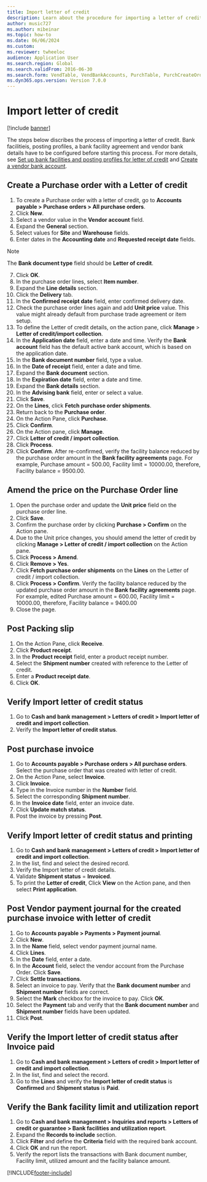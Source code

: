 ```yaml
--- 
title: Import letter of credit
description: Learn about the procedure for importing a letter of credit, including a step-by-step process for creating a purchase order with a letter of credit. 
author: music727
ms.author: mibeinar
ms.topic: how-to
ms.date: 06/06/2024
ms.custom:
ms.reviewer: twheeloc 
audience: Application User 
ms.search.region: Global
ms.search.validFrom: 2016-06-30
ms.search.form: VendTable, VendBankAccounts, PurchTable, PurchCreateOrder, InventItemIdLookupPurchase, BankLCImport,  PurchEditLines, VendEditInvoice, SrsReportViewerForm, LedgerJournalTable, LedgerJournalTransVendPaym, VendOpenTrans, SysQueryForm, BankAccountTableLookUp
ms.dyn365.ops.version: Version 7.0.0 
---
```


# Import letter of credit

[!include [banner](../../includes/banner.md)]

The steps below discribes the process of importing a letter of credit. Bank facilitieis, posting profiles, a bank facility agreement and vendor bank details have to be configured before starting this process. For more details, see [Set up bank facilities and posting profiles for letter of credit](set-up-bank-facilities-posting-profiles-letter-credit.md) and [Create a vendor bank account](../../../supply-chain/procurement/tasks/create-vendor-bank-account.md).

## Create a Purchase order with a Letter of credit
1. To create a Purchase order with a letter of credit, go to **Accounts payable > Purchase orders > All purchase orders**.
2. Click **New**.
3. Select a vendor value in the **Vendor account** field.
4. Expand the **General** section.
5. Select values for **Site** and **Warehouse** fields.
6. Enter dates in the **Accounting date** and **Requested receipt date** fields.
    
>[!Note] 
>The **Bank document type** field should be **Letter of credit**.

7. Click **OK**.
8. In the purchase order lines, select **Item number**.
9. Expand the **Line details** section.
10. Click the **Delivery** tab.
11. In the **Confirmed receipt date** field, enter confirmed delivery date.
12. Check the purchase order lines again and add **Unit price** value. This value might already default from purchase trade agreement or item setup.
13. To define the Letter of credit details, on the action pane, click **Manage** > **Letter of credit/import collection**.
14. In the **Application date** field, enter a date and time. Verify the **Bank account** field has the default active bank account, which is based on the application date.
15. In the **Bank document number** field, type a value.
16. In the **Date of receipt** field, enter a date and time.
17. Expand the **Bank document** section.
18. In the **Expiration date** field, enter a date and time.
19. Expand the **Bank details** section.
20. In the **Advising bank** field, enter or select a value.
21. Click **Save**.
22. On the **Lines**, click **Fetch purchase order shipments**.
23. Return back to the **Purchase order**.
24. On the Action Pane, click **Purchase**.
25. Click **Confirm**.
26. On the Action pane, click **Manage**.
27. Click **Letter of credit / import collection**.
28. Click **Process**.
29. Click **Confirm**. 
After re-confirmed, verify the facility balance reduced by the purchase order amount in the **Bank facility agreements** page. 
For example, Purchase amount = 500.00, Facility limit = 10000.00, therefore, Facility balance = 9500.00.

## Amend the price on the Purchase Order line
1. Open the purchase order and update the **Unit price** field on the purchase order line.
2. Click **Save**.
3. Confirm the purchase order by clicking **Purchase > Confirm** on the Action pane.
4. Due to the Unit price changes, you should amend the letter of credit by clicking **Manage > Letter of credit / import collection** on the Action pane.
5. Click **Process > Amend**.
6. Click **Remove > Yes**.
7. Click **Fetch purchase order shipments** on the **Lines** on the Letter of credit / import collection.
8. Click **Process > Confirm**. 
Verify the facility balance reduced by the updated purchase order amount in the **Bank facility agreements** page.
For example, edited Purchase amount = 600.00, Facility limit = 10000.00, therefore, Facility balance = 9400.00
9. Close the page.

## Post Packing slip
1. On the Action Pane, click **Receive**.
2. Click **Product receipt**.
3. In the **Product receipt** field, enter a product receipt number.
4. Select the **Shipment number** created with reference to the Letter of credit.
5. Enter a **Product receipt date**.
6. Click **OK**.

## Verify Import letter of credit status
1. Go to **Cash and bank management > Letters of credit > Import letter of credit and import collection**.
2. Verify the **Import letter of credit status**.     

## Post purchase invoice
1. Go to **Accounts payable > Purchase orders > All purchase orders**. Select the purchase order that was created with letter of credit.
2. On the Action Pane, select **Invoice**.
3. Click **Invoice**.
4. Type in the Invoice number in the **Number** field.
5. Select the corresponding **Shipment number**.
6. In the **Invoice date** field, enter an invoice date.
7. Click **Update match status**.
8. Post the invoice by pressing **Post**.

## Verify Import letter of credit status and printing
1. Go to **Cash and bank management > Letters of credit > Import letter of credit and import collection**.
2. In the list, find and select the desired record.
3. Verify the Import letter of credit details.
4. Validate **Shipment status** = **Invoiced**.
5. To print the **Letter of credit**, Click **View** on the Action pane, and then select **Print application**.

## Post Vendor payment journal for the created purchase invoice with letter of credit
1. Go to **Accounts payable > Payments > Payment journal**.
2. Click **New**.
3. In the **Name** field, select vendor payment journal name.
4. Click **Lines**.
5. In the **Date** field, enter a date.
6. In the **Account** field, select the vendor account from the Purchase Order. Click **Save**.
7. Click **Settle transactions**.
8. Select an invoice to pay. Verify that the **Bank document number** and **Shipment number** fields are correct.
9. Select the **Mark** checkbox for the invoice to pay. Click **OK**.
10. Select the **Payment** tab and verify that the **Bank document number** and **Shipment number** fields have been updated.
11. Click **Post**.

## Verify the Import letter of credit status after Invoice paid
1. Go to **Cash and bank management > Letters of credit > Import letter of credit and import collection**.
2. In the list, find and select the record.
3. Go to the **Lines** and verify the **Import letter of credit status** is **Confirmed** and **Shipment status** is **Paid**.
   
## Verify the Bank facility limit and utilization report
1. Go to **Cash and bank management > Inquiries and reports > Letters of credit or guarantee > Bank facilities and utilization report**.
2. Expand the **Records to include** section.
3. Click **Filter** and define the **Criteria** field with the required bank account.
4. Click **OK** and run the report.
5. Verify the report lists the transactions with Bank document number, Facility limit, utilized amount and the facility balance amount. 


[!INCLUDE[footer-include](../../../includes/footer-banner.md)]
